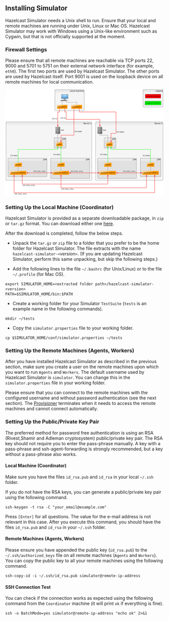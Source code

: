
## Installing Simulator

Hazelcast Simulator needs a Unix shell to run. Ensure that your local and remote machines are running under Unix, Linux or Mac OS. Hazelcast Simulator may work with Windows using a Unix-like environment such as Cygwin, but that is not officially supported at the moment.

### Firewall Settings

Please ensure that all remote machines are reachable via TCP ports 22, 9000 and 5701 to 5751 on their external network interface (for example, `eth0`). The first two ports are used by Hazelcast Simulator. The other ports are used by Hazelcast itself. Port 9001 is used on the loopback device on all remote machines for local communication.

![](images/Network.png)

### Setting Up the Local Machine (Coordinator)

Hazelcast Simulator is provided as a separate downloadable package, in `zip` or `tar.gz` format. You can download either one [here](http://www.hazelcast.org/download).

After the download is completed, follow the below steps.

- Unpack the `tar.gz` or `zip` file to a folder that you prefer to be the home folder for Hazelcast Simulator. The file extracts with the name `hazelcast-simulator-<`*version*`>`. (If you are updating Hazelcast Simulator, perform this same unpacking, but skip the following steps.)

- Add the following lines to the file `~/.bashrc` (for Unix/Linux) or to the file `~/.profile` (for Mac OS).

```
export SIMULATOR_HOME=<extracted folder path>/hazelcast-simulator-<version>
PATH=$SIMULATOR_HOME/bin:$PATH
```

- Create a working folder for your Simulator `TestSuite` (`tests` is an example name in the following commands).

```
mkdir ~/tests
```

- Copy the `simulator.properties` file to your working folder.

```
cp $SIMULATOR_HOME/conf/simulator.properties ~/tests
```

### Setting Up the Remote Machines (Agents, Workers)

After you have installed Hazelcast Simulator as described in the previous section, make sure you create a user on the remote machines upon which you want to run `Agents` and `Workers`. The default username used by Hazelcast Simulator is `simulator`. You can change this in the `simulator.properties` file in your working folder.

Please ensure that you can connect to the remote machines with the configured username and without password authentication (see the next section). The [Provisioner](#provisioner) terminates when it needs to access the remote machines and cannot connect automatically.

### Setting Up the Public/Private Key Pair

The preferred method for password free authentication is using an RSA (Rivest,Shamir and Adleman cryptosystem) public/private key pair. The RSA key should not require you to enter the pass-phrase manually. A key with a pass-phrase and ssh-agent-forwarding is strongly recommended, but a key without a pass-phrase also works.

#### Local Machine (Coordinator)

Make sure you have the files `id_rsa.pub` and `id_rsa` in your local `~/.ssh` folder.

If you do not have the RSA keys, you can generate a public/private key pair using the following command.

```
ssh-keygen -t rsa -C "your_email@example.com"
```

Press `[Enter]` for all questions. The value for the e-mail address is not relevant in this case. After you execute this command, you should have the files `id_rsa.pub` and `id_rsa` in your `~/.ssh` folder.

#### Remote Machines (Agents, Workers)

Please ensure you have appended the public key (`id_rsa.pub`) to the `~/.ssh/authorized_keys` file on all remote machines (`Agents` and `Workers`). You can 
copy the public key to all your remote machines using the following command.

```
ssh-copy-id -i ~/.ssh/id_rsa.pub simulator@remote-ip-address
```

#### SSH Connection Test

You can check if the connection works as expected using the following command from the `Coordinator` machine (it will print `ok` if everything is fine).

```
ssh -o BatchMode=yes simulator@remote-ip-address "echo ok" 2>&1
```
